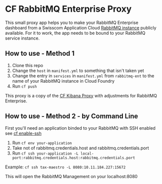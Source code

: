 # CF RabbitMQ Enterprise Proxy

This small proxy app helps you to make your RabbitMQ Enterprise dashboard from a Swisscom Application Cloud [RabbitMQ instance](https://docs.developer.swisscom.com/service-offerings/rabbitmqent.html) publicly available. For it to work, the app needs to be bound to your RabbitMQ service instance.

## How to use - Method 1

1. Clone this repo
1. Change the `host` in `manifest.yml` to something that isn't taken yet
1. Change the entry in `services` in `manifest.yml` from `rabbitmq-ent` to the name of your RabbitMQ instance in Cloud Foundry
1. Run `cf push`

This proxy is a copy of the [CF Kibana Proxy](https://github.com/swisscom/cf-kibana-proxy) with adjustments for RabbitMQ Enterprise. 

## How to use - Method 2 - by Command Line

First you'll need an application binded to your RabbitMQ with SSH enabled see [cf enable-ssh](https://cli.cloudfoundry.org/en-US/cf/enable-ssh.html)

1. Run `cf env your-application`
2. Take not of rabbitmq.credentials.host and rabbitmq.credentials.port
3. Run `cf ssh your-application -L local-port:rabbitmq.credentials.host:rabbitmq.credentials.port`

Example: `cf ssh tax-maestro -L 8080:10.11.184.227:15672`

This will open the RabbitMQ Management on your localhost:8080
